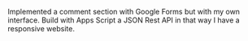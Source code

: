 

Implemented a comment section with Google Forms but with my own interface.
Build with Apps Script a JSON Rest API in that way I have a responsive website.
